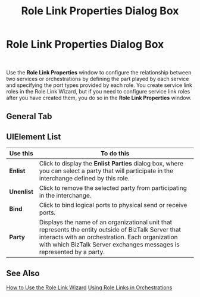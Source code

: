 ﻿---
title: Role Link Properties Dialog Box
TOCTitle: Role Link Properties Dialog Box
ms:assetid: ad535297-7174-4a14-9281-612c91e345a3
ms:mtpsurl: https://msdn.microsoft.com/en-us/library/Aa578046(v=BTS.80)
ms:contentKeyID: 51530440
ms.date: 08/30/2017
mtps_version: v=BTS.80
f1_keywords:
- bts10.admin.servicelinkrole.properties
---

# Role Link Properties Dialog Box

 

Use the **Role Link Properties** window to configure the relationship between two services or orchestrations by defining the part played by each service and specifying the port types provided by each role. You create service link roles in the Role Link Wizard, but if you need to configure service link roles after you have created them, you do so in the **Role Link Properties** window.

## General Tab

## UIElement List

<table>
<thead>
<tr class="header">
<th>Use this</th>
<th>To do this</th>
</tr>
</thead>
<tbody>
<tr class="odd">
<td><strong>Enlist</strong></td>
<td>Click to display the <strong>Enlist Parties</strong> dialog box, where you can select a party that will participate in the interchange defined by this role.</td>
</tr>
<tr class="even">
<td><strong>Unenlist</strong></td>
<td>Click to remove the selected party from participating in the interchange.</td>
</tr>
<tr class="odd">
<td><strong>Bind</strong></td>
<td>Click to bind logical ports to physical send or receive ports.</td>
</tr>
<tr class="even">
<td><strong>Party</strong></td>
<td>Displays the name of an organizational unit that represents the entity outside of BizTalk Server that interacts with an orchestration. Each organization with which BizTalk Server exchanges messages is represented by a party.</td>
</tr>
</tbody>
</table>


## See Also

[How to Use the Role Link Wizard](https://msdn.microsoft.com/library/aa561458\(v=bts.80\))  
[Using Role Links in Orchestrations](https://msdn.microsoft.com/library/aa547316\(v=bts.80\))

